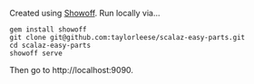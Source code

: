 Created using [Showoff](https://github.com/schacon/showoff). Run locally via...

```shell
gem install showoff
git clone git@github.com:taylorleese/scalaz-easy-parts.git
cd scalaz-easy-parts
showoff serve
```

Then go to http://localhost:9090.

